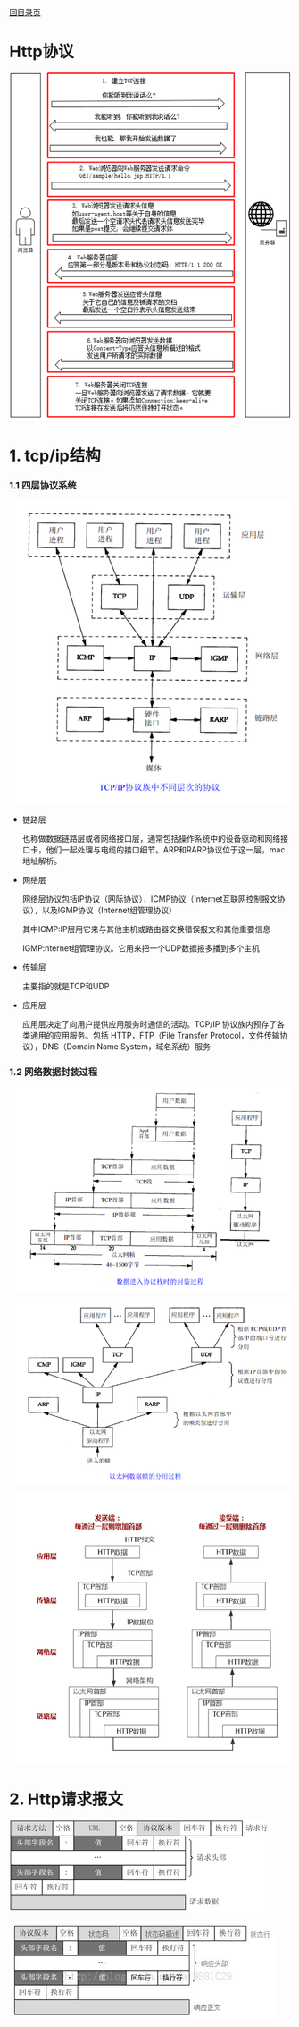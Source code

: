 [回目录页](..)

# Http协议

![avatar](/image/http_base_structs.png)

# 1. tcp/ip结构

### 1.1 四层协议系统

![avatar](/image/http_tcp_ip_protocal.png)

* 链路层

   也称做数据链路层或者网络接口层，通常包括操作系统中的设备驱动和网络接口卡，他们一起处理与电缆的接口细节。ARP和RARP协议位于这一层，mac地址解析。
   
* 网络层

   网络层协议包括IP协议（网际协议），ICMP协议（Internet互联网控制报文协议），以及IGMP协议（Internet组管理协议）  
   
   其中ICMP:IP层用它来与其他主机或路由器交换错误报文和其他重要信息
   
   IGMP:nternet组管理协议。它用来把一个UDP数据报多播到多个主机
   
* 传输层

   主要指的就是TCP和UDP
   
* 应用层

  应用层决定了向用户提供应用服务时通信的活动。TCP/IP 协议族内预存了各类通用的应用服务。包括 HTTP，FTP（File Transfer Protocol，文件传输协议），DNS（Domain Name System，域名系统）服务

###  1.2 网络数据封装过程 

![avatar](/image/network_data_structs.png)

![avatar](/image/network_data_parser_flow.png)

![avatar](/image/network_http_data_paser_flow.png)

# 2. Http请求报文

![avatar](/image/http_data_structs.png)


![avatar](/image/http_response_struct.png)







          
